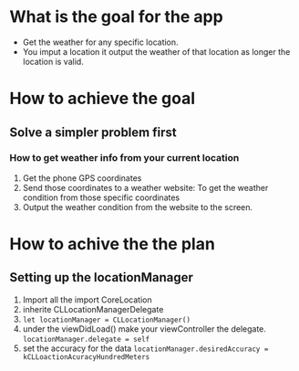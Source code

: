# What is the goal for the app
* Get the weather for any specific location.
* You imput a location it output the weather of that location as longer the location is valid.

# How to achieve the goal
## Solve a simpler problem first
### How to get weather info from your current location
1. Get the phone GPS coordinates
1. Send those coordinates to a weather website: To get the weather condition from those specific coordinates
1. Output the weather condition from the website to the screen.


# How to achive the the plan
## Setting up the locationManager
1. Import all the 
    import CoreLocation
1. inherite CLLocationManagerDelegate
1. `let locationManager = CLLocationManager()`
1. under the viewDidLoad() make your viewController the delegate. 
   `locationManager.delegate = self`
1. set the accuracy for the data 
    `locationManager.desiredAccuracy = kCLLoactionAcuracyHundredMeters`
